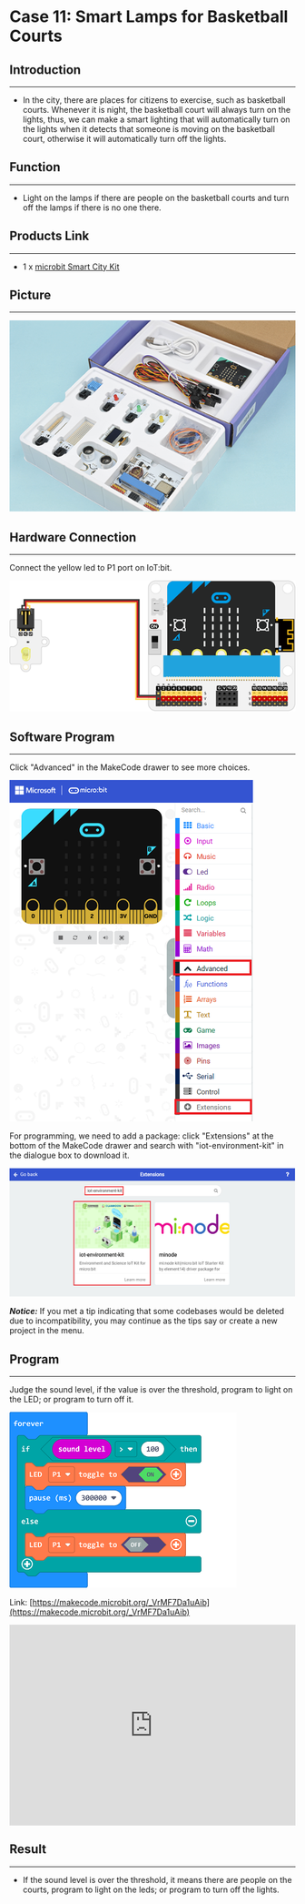 # Case 11: Smart Lamps for Basketball Courts


##  Introduction 
---

- In the city, there are places for citizens to exercise, such as basketball courts. Whenever it is night, the basketball court will always turn on the lights, thus, we can make a smart lighting that will automatically turn on the lights when it detects that someone is moving on the basketball court, otherwise it will automatically turn off the lights.


##  Function 
---

- Light on the lamps if there are people on the basketball courts and turn off the lamps if there is no one there. 

## Products Link
---
- 1 x [microbit Smart City Kit]()

## Picture
---
![](./images/microbit-Smart-City-Kit-case-01-02.png)

## Hardware Connection
---

Connect the yellow led to P1 port on IoT:bit. 

![](./images/microbit-Smart-City-Kit-case-07-03.png)

## Software Program

---

Click "Advanced" in the MakeCode drawer to see more choices. 

![](./images/microbit-Smart-City-Kit-case-01-04.png)

For programming, we need to add a package: click "Extensions" at the bottom of the MakeCode drawer and search with "iot-environment-kit" in the dialogue box to download it. 

![](./images/microbit-Smart-City-Kit-case-01-05.png)



***Notice:*** If you met a tip indicating that some codebases would be deleted due to incompatibility, you may continue as the tips say or create a new project in the menu. 

## Program

---

Judge the sound level, if the value is over the threshold, program to light on the LED; or program to turn off it. 

![](./images/microbit-Smart-City-Kit-case-11-07.png)


Link: [https://makecode.microbit.org/_VrMF7Da1uAib](https://makecode.microbit.org/_VrMF7Da1uAib)

<div style="position:relative;height:0;padding-bottom:70%;overflow:hidden;">
<iframe style="position:absolute;top:0;left:0;width:100%;height:100%;" src="https://makecode.microbit.org/#pub:https://makecode.microbit.org/_VrMF7Da1uAib" frameborder="0" sandbox="allow-popups allow-forms allow-scripts allow-same-origin">
</iframe>
</div>  


## Result
---
- If the sound level is over the threshold, it means there are people on the courts, program to light on the leds; or program to turn off the lights. 



